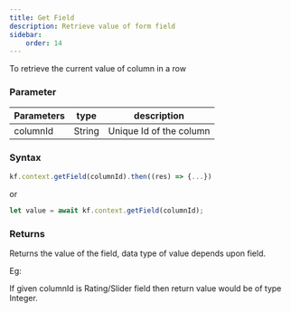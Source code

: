 ```yaml
---
title: Get Field
description: Retrieve value of form field
sidebar:
    order: 14
---
```


To retrieve the current value of column in a row

### Parameter

| Parameters | type   | description             |
| ---------- | ------ | ----------------------- |
| columnId   | String | Unique Id of the column |

### Syntax

```js
kf.context.getField(columnId).then((res) => {...})
```

or

```js
let value = await kf.context.getField(columnId);
```

### Returns

Returns the value of the field, data type of value depends upon field.

Eg:

If given columnId is Rating/Slider field then return value would be of type
Integer.
